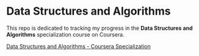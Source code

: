 # Data Structures and Algorithms
This repo is dedicated to tracking my progress in the **Data Structures and Algorithms** specialization course on Coursera.

[Data Structures and Algorithms - Coursera Specialization](https://www.coursera.org/specializations/data-structures-algorithms)
